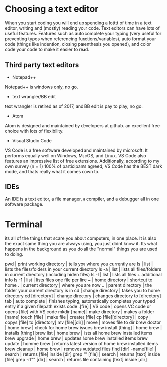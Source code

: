 # Choosing a text editor

When you start coding you will end up spending a lotttt of time in a text editor, writing and (mostly) reading your code. Text editors can have lots of useful features.
Features such as auto complete your typing (very useful for preventing typos when referencing functions/variables), auto format your code (things like indention, closing parenthesis you 
opened), and color code your code to make it easier to read.

## Third party text editors
- Notepad++ 

Notepad++ is windows only, no go.

- text wrangler/BB edit

text wrangler is retired as of 2017, and BB edit is pay to play, no go.

- Atom

Atom is designed and maintained by developers at github. an excellent free choice with lots of flexibility.

- Visual Studio Code

VS Code is a free software developed and maintained by microsoft. It performs equally well on Windows, MacOS, and Linux. VS Code also features an impressive list of 
free extensions.
Additionally, according to my own survey (n = 1) 100% of participants agreed, VS Code has the BEST dark mode, and thats really what it comes down to.

## IDEs
An IDE is a text editor, a file
manager, a compiler, and a debugger all in one software package.

# Terminal

its all of the things that scare you about computers, in one place. It is also the exact same thing you are always using, you just didnt know it. Its what happens in the 
background as you do all the "normal" things you are used to doing.

pwd | print working directory | tells you where you currently are
ls | list | lists the files/folders in your current directory
ls -a | list | lists all files/folders in current directory (including hiden files)
ls -l | list | lists all files + additional info
ls -1 | list | lists files one file per line
~ | home directory | shortcut to home
. | current directory | where you are now
.. | parent directory | the folder your current directory is in
cd | change directory | takes you to home directory
cd [directory] | change directory | changes directory to [directory]
tab | auto complete | finishes typing, automatically completes your typed entry if a given filepath exists
code .[file] | VS code | opens VC code or opens [file] with VS code
mkdir [name] | make directory | makes a folder [name]
touch [file] | make file | creates [file]
cp [file][directory] | copy | copys [file] to [directory]
mv [file][dir] | move | moves file to dir
brew doctor | home brew | check for home brew issues
brew install [thing] | home brew | installs [thing]
brew list | home brew | lists all home brew installed items
brew upgrade | home brew | updates home brew installed items
brew update | homme brew | returns latest version of home brew installed items
brew cleanup | home brew | removes outdated files
find [dir] -name[file] | search | returns [file] inside [dir]
grep "<text>" [file] | search | returns [text] inside [file]
grep -rl"<text>" [dir] | search | returns file containing [text] inside [dir]
